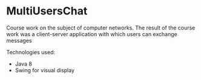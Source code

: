 # MultiUsersChat

  Course work on the subject of computer networks. 
  The result of the course work was a client-server application with which users can exchange messages

Technologies used:
* Java 8
* Swing for visual display
